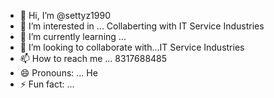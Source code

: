 - 👋 Hi, I’m @settyz1990 
- 👀 I’m interested in ... Collaberting with IT Service Industries
- 🌱 I’m currently learning ... 
- 💞️ I’m looking to collaborate with...IT Service Industries
- 📫 How to reach me ... 8317688485
- 😄 Pronouns: ... He
- ⚡ Fun fact: ...

<!---
settyz1990/settyz1990 is a ✨ special ✨ repository because its `README.md` (this file) appears on your GitHub profile.
You can click the Preview link to take a look at your changes.
--->
